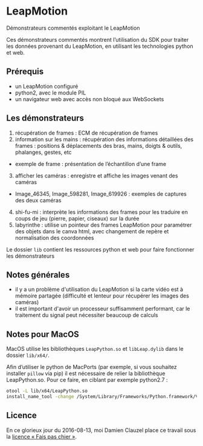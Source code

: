 # LeapMotion
Démonstrateurs commentés exploitant le LeapMotion

Ces démonstrateurs commentés montrent l’utilisation du SDK pour traiter les données provenant du LeapMotion, en utilisant les technologies python et web.

## Prérequis
 - un LeapMotion configuré
 - python2, avec le module PIL
 - un navigateur web avec accès non bloqué aux WebSockets

## Les démonstrateurs

1. récupération de frames : ECM de récupération de frames
2. information sur les mains : récupération des informations détaillées des frames : positions & déplacements des bras, mains, doigts & outils, phalanges, gestes, etc
  - exemple de frame : présentation de l’échantillon d’une frame
3. afficher les caméras : enregistre et affiche les images venant des caméras
  - Image_46345, Image_598281, Image_619926 : exemples de captures des deux caméras
4. shi-fu-mi : interprète les informations des frames pour les traduire en coups de jeu (pierre, papier, ciseaux) sur la durée
5. labyrinthe : utilise un pointeur des frames LeapMotion pour paramétrer des objets dans le canva html, avec changement de repère et normalisation des coordonnées

Le dossier `lib` contient les ressources python et web pour faire fonctionner les démonstrateurs

## Notes générales
- il y a un problème d'utilisation du LeapMotion si la carte vidéo est à mémoire partagée (difficulté et lenteur pour récupérer les images des caméras)
- il est important d'avoir un processeur suffisamment performant, car le traitement du signal peut nécessiter beaucoup de calculs

## Notes pour MacOS

MacOS utilise les bibliothèques `LeapPython.so` et `libLeap.dylib` dans le dossier `lib/x64/`.

Afin d’utiliser le python de MacPorts (par exemple, si vous souhaitez installer `pillow` via pip) il est nécessaire de relier la bibliothèque LeapPython.so. Pour ce faire, en ciblant par exemple python2.7 : 

```bash
otool -L lib/x64/LeapPython.so
install_name_tool -change /System/Library/Frameworks/Python.framework/Versions/2.7/Python /opt/local/Library/Frameworks/Python.framework/Versions/2.7/Python lib/x64/LeapPython.so
```

## Licence

En ce glorieux jour du 2016-08-13, moi Damien Clauzel place ce travail sous la [licence « Fais pas chier »](https://Clauzel.eu/FPC/).
